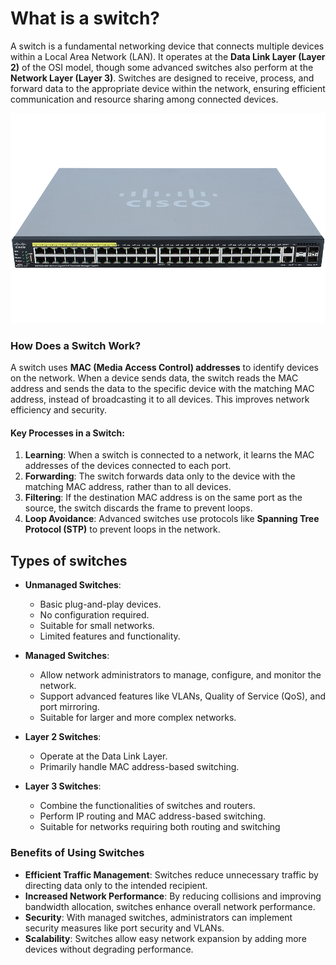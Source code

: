 
# What is a switch?

A switch is a fundamental networking device that connects multiple devices within a Local Area Network (LAN). It operates at the **Data Link Layer (Layer 2)** of the OSI model, though some advanced switches also perform at the **Network Layer (Layer 3)**. Switches are designed to receive, process, and forward data to the appropriate device within the network, ensuring efficient communication and resource sharing among connected devices.

![](img/switch.png)

### **How Does a Switch Work?**

A switch uses **MAC (Media Access Control) addresses** to identify devices on the network. When a device sends data, the switch reads the MAC address and sends the data to the specific device with the matching MAC address, instead of broadcasting it to all devices. This improves network efficiency and security.

#### **Key Processes in a Switch:**

1. **Learning**: When a switch is connected to a network, it learns the MAC addresses of the devices connected to each port.
2. **Forwarding**: The switch forwards data only to the device with the matching MAC address, rather than to all devices.
3. **Filtering**: If the destination MAC address is on the same port as the source, the switch discards the frame to prevent loops.
4. **Loop Avoidance**: Advanced switches use protocols like **Spanning Tree Protocol (STP)** to prevent loops in the network.

## Types of switches

- **Unmanaged Switches**:
    
    - Basic plug-and-play devices.
    - No configuration required.
    - Suitable for small networks.
    - Limited features and functionality.
- **Managed Switches**:
    
    - Allow network administrators to manage, configure, and monitor the network.
    - Support advanced features like VLANs, Quality of Service (QoS), and port mirroring.
    - Suitable for larger and more complex networks.
- **Layer 2 Switches**:
    
    - Operate at the Data Link Layer.
    - Primarily handle MAC address-based switching.
- **Layer 3 Switches**:
    
    - Combine the functionalities of switches and routers.
    - Perform IP routing and MAC address-based switching.
    - Suitable for networks requiring both routing and switching

### **Benefits of Using Switches**

- **Efficient Traffic Management**: Switches reduce unnecessary traffic by directing data only to the intended recipient.
- **Increased Network Performance**: By reducing collisions and improving bandwidth allocation, switches enhance overall network performance.
- **Security**: With managed switches, administrators can implement security measures like port security and VLANs.
- **Scalability**: Switches allow easy network expansion by adding more devices without degrading performance.